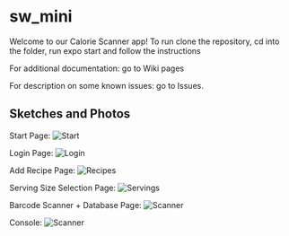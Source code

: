 # sw_mini

Welcome to our Calorie Scanner app!
To run clone the repository, cd into the folder, run expo start and follow the instructions

For additional documentation: go to Wiki pages

For description on some known issues: go to Issues. 

## Sketches and Photos
Start Page:
![Start](./images/Start.png)

Login Page:
![Login](./images/Login.png)

Add Recipe Page:
![Recipes](./images/Add_Recipe.png)

Serving Size Selection Page:
![Servings](./images/Serving_Size.png)

Barcode Scanner + Database Page:
![Scanner](./images/Scanner.png)

Console:
![Scanner](./images/Console.png)